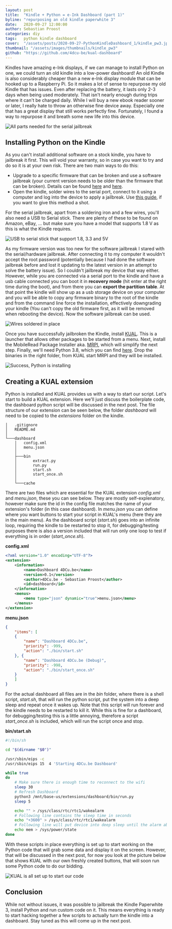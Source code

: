 ```yaml
---
layout: post
title:  "Kindle + Python = e-Ink Dashboard (part 1)"
byline: "repurposing an old kindle paperwhite 3"
date:   2020-09-27 12:00:00
author: Sebastian Proost
categories: diy
tags:	python kindle dashboard
cover:  "/assets/posts/2020-09-27-PythonKindleDashboard_1/kindle_pw3.jpg"
thumbnail: "/assets/images/thumbnails/kindle_pw3"
github: "https://github.com/4dcu-be/kual-dashboard"
---
```


Kindles have amazing e-Ink displays, if we can manage to install Python on one, we could turn an old kindle into a
low-power dashboard! An old Kindle is also considerably cheaper than a new e-Ink display module that can be hooked up to 
a Raspberry Pi. So it makes a lot of sense to repurpose my old Kindle that has issues. Even after replacing the battery, 
it lasts only 2-3 days when being used moderately. That isn't nearly enough during trips where it can't be charged daily. 
While I will buy a new ebook reader sooner or later, I really hate to throw an otherwise fine device away. Especially one that has a great display
that still works perfectly fine. Fortunately, I found a way to repurpose it and breath some new life into this device.

![All parts needed for the serial jailbreak](/assets/posts/2020-09-27-PythonKindleDashboard_1/all_parts.jpg)

## Installing Python on the Kindle

As you can't install additional software on a stock kindle, you have to jailbreak it first. This will void your
warranty, so in case you want to try and do so it is at your own risk. There are two main ways to do this:

  * Upgrade to a specific firmware that can be broken and use a software jailbreak (your current version needs to 
  be older than the firmware that can be broken). Details can be found [here](https://www.mobileread.com/forums/showthread.php?t=320564) 
  and [here](https://www.mobileread.com/forums/showthread.php?t=313086).
  * Open the kindle, solder wires to the serial port, connect to it using a computer and log into the device to
  apply a jailbreak. Use [this guide](https://www.mobileread.com/forums/showthread.php?t=267541), if you want to give this method a shot.

For the serial jailbreak, apart from a soldering iron and a few wires, you'll also need a USB to Serial stick. There
are plenty of these to be found on Amazon, eBay, ... but make sure you have a model that supports 1.8 V as this is what
the Kindle requires. 

![USB to serial stick that support 1.8, 3.3 and 5V](/assets/posts/2020-09-27-PythonKindleDashboard_1/usb_to_serial.jpg)

As my firmware version was too new for the software jailbreak I stared with the serial/hardware jailbreak. After connecting it to my computer it wouldn't 
accept the root password (potentially because I had done the software jailbreak before and lost it updating to the
latest version in an attempt to solve the battery issue). So I couldn't jailbreak my device that way either. However, 
while you are connected via a serial port to the kindle and have a usb cable connected you can boot it in 
**recovery mode** (hit enter at the right time during the boot), and from there you can **export the partition table**. At that point
the kindle will show up as a usb storage device on your computer and you will be able to copy any firmware binary to the root of the kindle 
and from the command line force the installation, effectively downgrading your kindle (You can't copy the old firmware 
first, as it will be removed when rebooting the device). Now the software jailbreak can be used.

![Wires soldered in place](/assets/posts/2020-09-27-PythonKindleDashboard_1/soldering.jpg)

Once you have successfully jailbroken the Kindle, install [KUAL](https://www.mobileread.com/forums/showthread.php?t=203326). 
This is a launcher that allows other packages to be started from a menu. Next, install the MobileRead Package Installer
aka. [MRPI](https://www.mobileread.com/forums/showthread.php?t=251143), which will simplify the next step. Finally,
we'll need Python 3.8, which you can find [here](https://www.mobileread.com/forums/showthread.php?t=225030). Drop the
binaries in the right folder, from KUAL start MRPI and they will be installed.

![Success, Python is installing](/assets/posts/2020-09-27-PythonKindleDashboard_1/python_installing.jpg)

## Creating a KUAL extension

Python is installed and KUAL provides us with a way to start our script. Let's start to build a KUAL extension. Here
we'll just discuss the boilerplate code, the dashboard python script will be discussed in the next post. The file 
structure of our extension can be seen below, the folder *dashboard* will need to be copied to the *extensions* folder 
on the kindle.


```text
│   .gitignore
│   README.md
│
└───dashboard
    │   config.xml
    │   menu.json
    │
    ├───bin
    │       extract.py
    │       run.py
    │       start.sh
    │       start_once.sh
    │
    └───cache
```

There are two files which are essential for the KUAL extension *config.xml* and *menu.json*, these you can see below. 
They are mostly self-explenatory, however make sure the id in the config file matches the name of your extension's 
folder (in this case dashboard). In *menu.json* you can define where you want buttons to start your script in KUAL's
menu (here they are in the main menu). As the dashboard script (*start.sh*) goes into an infinite loop, requiring the kindle to 
be restarted to stop it, for debugging/testing purposes there is also a version included that will run only one loop to
test if everything is in order (*start_once.sh*).

**config.xml**
```xml
<?xml version="1.0" encoding="UTF-8"?>
<extension>
    <information>
        <name>Dashboard 4DCu.be</name>
        <version>0.1</version>
        <author>4DCu.be - Sebastian Proost</author>
        <id>dashboard</id>
    </information>
    <menus>
        <menu type="json" dynamic="true">menu.json</menu>
    </menus>
</extension>
```

**menu.json**
```json
{
    "items": [
    {
        "name": "Dashboard 4DCu.be",
        "priority": -999,
        "action": "./bin/start.sh"
    }, {
        "name": "Dashboard 4DCu.be (Debug)",
        "priority": -998,
        "action": "./bin/start_once.sh"
    }
    ]
}
```

For the actual dashboard all files are in the *bin* folder, where there is a shell script, *start.sh*, that will run the python
script, put the system into a deep sleep and repeat once it wakes up. Note that this script will run forever and the kindle
needs to be restarted to kill it. While this is fine for a dashboard, for debugging/testing this is a little annoying,
therefore a script *start_once.sh* is included, which will run the script once and stop.

**bin/start.sh**
```bash
#!/bin/sh

cd "$(dirname "$0")"

/usr/sbin/eips -c
/usr/sbin/eips 15  4 'Starting 4DCu.be Dashboard'

while true
do
    # Make sure there is enough time to reconnect to the wifi
    sleep 30
    # Refresh Dashboard
    python3 /mnt/base-us/extensions/dashboard/bin/run.py
    sleep 5

    echo "" > /sys/class/rtc/rtc1/wakealarm
    # Following line contains the sleep time in seconds
    echo "+3600" > /sys/class/rtc/rtc1/wakealarm
    # Following line will put device into deep sleep until the alarm above is triggered
    echo mem > /sys/power/state
done
```

With these scripts in place everything is set up to start working on the Python code that will grab some data and 
display it on the screen. However, that will be discussed in the next post, for now you look at the picture below that
shows KUAL with our own freshly created buttons, that will soon run some Python code to do our bidding.

![KUAL is all set up to start our code](/assets/posts/2020-09-27-PythonKindleDashboard_1/kual_menu.jpg)

## Conclusion

While not without issues, it was possible to jailbreak the Kindle Paperwhite 3, install Python and run custom code on
it. This means everything is ready to start hacking together a few scripts to actually turn the kindle into a dashboard.
Stay tuned as this will come up in the next post.

